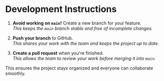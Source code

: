 # Development Instructions

1. **Avoid working on `main`!** Create a new branch for your feature.  
   *This keeps the `main` branch stable and free of incomplete changes.*

2. **Push your branch** to GitHub.  
   *This shares your work with the team and keeps the project up to date.*

3. **Create a pull request** when you're finished.  
   *This allows the team to review your work before merging it into `main`.*

This ensures the project stays organized and everyone can collaborate smoothly.
